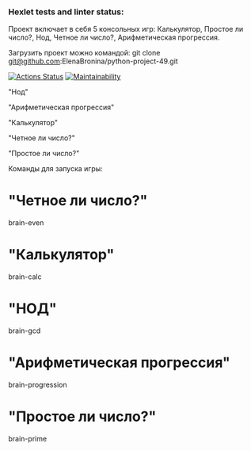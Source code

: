 ### Hexlet tests and linter status:
Проект включает в себя 5 консольных игр: Калькулятор, Простое ли число?, Нод, Четное ли число?, Арифметическая прогрессия.

Загрузить проект можно командой: git clone git@github.com:ElenaBronina/python-project-49.git 

[![Actions Status](https://github.com/ElenaBronina/python-project-49/actions/workflows/hexlet-check.yml/badge.svg)](https://github.com/ElenaBronina/python-project-49/actions)
[![Maintainability](https://api.codeclimate.com/v1/badges/cc6cb8f73e51c970c4d4/maintainability)](https://codeclimate.com/github/ElenaBronina/python-project-49/maintainability)

  "Нод"
 <script src="https://asciinema.org/a/aXfa4WGiMJeYEG8kSppCiV1ov" id="asciicast-14" async></script>

"Арифметическая прогрессия" 
 <script src= "https://asciinema.org/a/83gOEF2aGRNkBMpiys8NCcqKE" id="asciicast-14" async></script>

 "Калькулятор"
<script src= "https://asciinema.org/a/EaoGs5CqkOVSRkc7ZWlF8t4fP" id="asciicast-14" async></script>

"Четное ли число?"
<script src= "https://asciinema.org/a/qRgxdB4HjVyZUskJBMMQ7cgCC" id="asciicast-14" async></script>

"Простое ли число?"
<script src= "https://asciinema.org/a/ik0AknRE15lNzzcc9HDA6TZ6w" id="asciicast-14" async></script>

Команды для запуска игры:
# "Четное ли число?" 
 brain-even
 # "Калькулятор"
 brain-calc
 # "НОД"
 brain-gcd
 # "Арифметическая прогрессия"
 brain-progression
 # "Простое ли число?"
 brain-prime